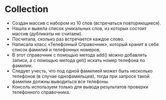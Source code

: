 # Collection
- Создан массив с набором из 10 слов (встречаться повторяющиеся). 
- Нашла и вывела список уникальных слов, из которых состоит массив (дубликаты не считаем). 
- Посчитала, сколько раз встречается каждое слово.
- Написала класс «Телефонный Справочник», который хранит в себе список фамилий и телефонных номеров. 
- В этот справочник с помощью метода add() можно добавлять записи, а с помощью метода get() искать номер телефона по фамилии. 
- Следует учесть, что под одной фамилией может быть несколько телефонов (в случае однофамильцев), тогда при запросе такой фамилии должны выводиться все телефоны.
- Консоль используем только для вывода результатов проверки телефонного справочника.

